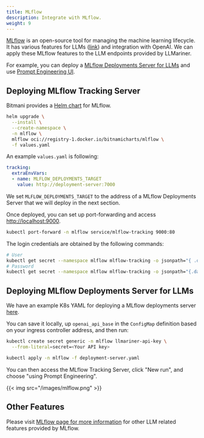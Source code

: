 ```yaml
---
title: MLflow
description: Integrate with MLflow.
weight: 9
---
```


[MLflow](https://mlflow.org/) is an open-source tool for managing the machine learning lifecycle. It has various features for LLMs ([link](https://mlflow.org/docs/latest/llms/index.html)) and integration with OpenAI. We can apply these MLflow features to the LLM endpoints provided by LLMariner.

For example, you can deploy a [MLflow Deployments Server for LLMs](https://mlflow.org/docs/latest/llms/index.html#id1) and use [Prompt Engineering UI](https://mlflow.org/docs/latest/llms/index.html#id3).

## Deploying MLflow Tracking Server

Bitmani provides a [Helm chart](https://github.com/bitnami/charts/tree/main/bitnami/mlflow) for MLflow.

``` bash
helm upgrade \
  --install \
  --create-namespace \
  -n mlflow \
  mlflow oci://registry-1.docker.io/bitnamicharts/mlflow \
  -f values.yaml
```

An example `values.yaml` is following:

``` yaml
tracking:
  extraEnvVars:
  - name: MLFLOW_DEPLOYMENTS_TARGET
    value: http://deployment-server:7000
```

We set `MLFLOW_DEPLOYMENTS_TARGET` to the address of a MLflow Deployments Server that we will deploy in the next section.

Once deployed, you can set up port-forwarding and access <http://localhost:9000>.

``` bash
kubectl port-forward -n mlflow service/mlflow-tracking 9000:80
```

The login credentials are obtained by the following commands:

``` bash
# User
kubectl get secret --namespace mlflow mlflow-tracking -o jsonpath="{ .data.admin-user }" | base64 -d
# Password
kubectl get secret --namespace mlflow mlflow-tracking -o jsonpath="{.data.admin-password }" | base64 -d
```

## Deploying MLflow Deployments Server for LLMs

We have an example K8s YAML for deploying a MLflow deployments server [here](https://raw.githubusercontent.com/llmariner/llmariner/main/hack/mlflow/deployment-server.yaml).

You can save it locally, up `openai_api_base` in the `ConfigMap` definition based on your ingress controller address, and then run:

``` bash
kubectl create secret generic -n mlflow llmariner-api-key \
  --from-literal=secret=<Your API key>

kubectl apply -n mlflow -f deployment-server.yaml
```

You can then access the MLflow Tracking Server, click \"New run\", and choose \"using Prompt Engineering\".

{{< img src="/images/mlflow.png" >}}

## Other Features

Please visit [MLflow page for more information](https://mlflow.org/docs/latest/llms/) for other LLM related features provided by MLflow.
